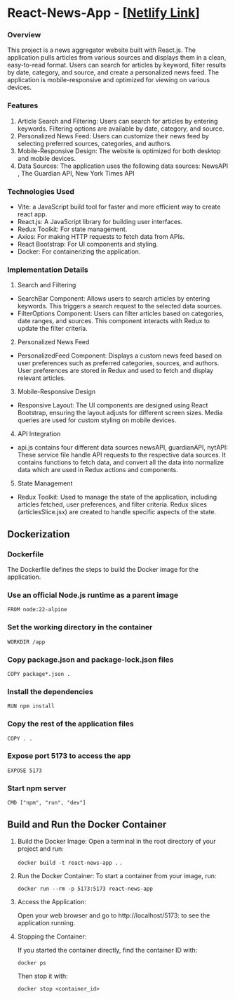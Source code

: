 # React-News-App - [[Netlify Link](https://vite-react-news-app.netlify.app/)]

### Overview

This project is a news aggregator website built with React.js. The application pulls articles from various sources and displays them in a clean, easy-to-read format. Users can search for articles by keyword, filter results by date, category, and source, and create a personalized news feed. The application is mobile-responsive and optimized for viewing on various devices.

### Features

1. Article Search and Filtering:
Users can search for articles by entering keywords.
Filtering options are available by date, category, and source.
2. Personalized News Feed:
Users can customize their news feed by selecting preferred sources, categories, and authors.
3. Mobile-Responsive Design:
The website is optimized for both desktop and mobile devices.
4. Data Sources:
The application uses the following data sources:
NewsAPI , The Guardian API, New York Times API 

### Technologies Used
- Vite: a JavaScript build tool for faster and more efficient way to create react app.
- React.js: A JavaScript library for building user interfaces.
- Redux Toolkit: For state management.
- Axios: For making HTTP requests to fetch data from APIs.
- React Bootstrap: For UI components and styling.
- Docker: For containerizing the application.


### Implementation Details
1. Search and Filtering
- SearchBar Component: Allows users to search articles by entering keywords. This triggers a search request to the selected data sources.
- FilterOptions Component: Users can filter articles based on categories, date ranges, and sources. This component interacts with Redux to update the filter criteria.

2. Personalized News Feed
- PersonalizedFeed Component: Displays a custom news feed based on user preferences such as preferred categories, sources, and authors. User preferences are stored in Redux and used to fetch and display relevant articles.

3. Mobile-Responsive Design
- Responsive Layout: The UI components are designed using React Bootstrap, ensuring the layout adjusts for different screen sizes. Media queries are used for custom styling on mobile devices.

4. API Integration
- api.js contains four different data sources newsAPI, guardianAPI, nytAPI: These service file handle API requests to the respective data sources. It contains functions to fetch data, and convert all the data into normalize data which are used in Redux actions and components.

5. State Management
- Redux Toolkit: Used to manage the state of the application, including articles fetched, user preferences, and filter criteria. Redux slices (articlesSlice.jsx) are created to handle specific aspects of the state.

## Dockerization
### Dockerfile

The Dockerfile defines the steps to build the Docker image for the application.

### Use an official Node.js runtime as a parent image
`FROM node:22-alpine`

### Set the working directory in the container
`WORKDIR /app`

### Copy package.json and package-lock.json files
`COPY package*.json .`

### Install the dependencies
`RUN npm install`

### Copy the rest of the application files
`COPY . .`

### Expose port 5173 to access the app
`EXPOSE 5173`

### Start npm server
`CMD ["npm", "run", "dev"]`

## Build and Run the Docker Container

1. Build the Docker Image: Open a terminal in the root directory of your project and run:

	`docker build -t react-news-app .` . 

3. Run the Docker Container: To start a container from your image, run:
	
 	`docker run --rm -p 5173:5173 react-news-app`

4. Access the Application:

	Open your web browser and go to http://localhost/5173: to see the application running.

5. Stopping the Container:

	If you started the container directly, find the container ID with:
	
	`docker ps`

	Then stop it with:

	`docker stop <container_id>`
